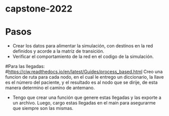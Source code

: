 # capstone-2022
# Pasos
  - Crear los datos para alimentar la simulación, con destinos en la red definidos y acorde a la matriz de transición.
  - Verificar el comportamiento de la red en el codigo de la simulación.

#Para las llegadas:
#https://ciw.readthedocs.io/en/latest/Guides/process_based.html
Creo una funcion de ruta para cada nodo, en el cual le entrego un diccionario, la llave es el número del paciente, y el resultado es al nodo que se dirije, de esta manera determino el camino de antemano.
- Tengo que crear una función que genere estas llegadas y las exporte a un archivo. Luego, cargo estas llegadas en el main para asegurarme que siempre son las mismas.